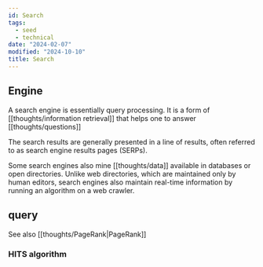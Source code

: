```yaml
---
id: Search
tags:
  - seed
  - technical
date: "2024-02-07"
modified: "2024-10-10"
title: Search
---
```

## Engine

A search engine is essentially query processing. It is a form of [[thoughts/information retrieval]] that helps one to answer [[thoughts/questions]]

The search results are generally presented in a line of results, often referred to as search engine results pages (SERPs).

Some search engines also mine [[thoughts/data]] available in databases or open directories. Unlike web directories, which are maintained only by human editors, search engines also maintain real-time information by running an algorithm on a web crawler.

## query

See also [[thoughts/PageRank|PageRank]]

### HITS algorithm
